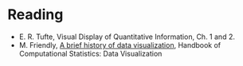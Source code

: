 # Reading

- E. R. Tufte, Visual Display of Quantitative Information, Ch. 1 and 2. 
- M. Friendly, [A brief history of data visualization](https://www.researchgate.net/profile/Michael_Friendly/publication/226400313_A_Brief_History_of_Data_Visualization/links/00b7d526bc0a074119000000/A-Brief-History-of-Data-Visualization.pdf), Handbook of Computational Statistics: Data Visualization

